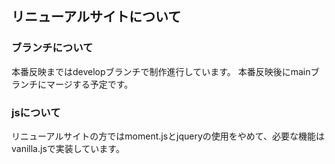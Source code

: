 ## リニューアルサイトについて

### ブランチについて
本番反映まではdevelopブランチで制作進行しています。
本番反映後にmainブランチにマージする予定です。

### jsについて
リニューアルサイトの方ではmoment.jsとjqueryの使用をやめて、必要な機能はvanilla.jsで実装しています。
